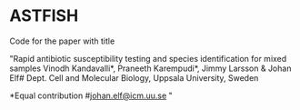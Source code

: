 # ASTFISH

Code for the paper with title

"Rapid antibiotic susceptibility testing and species identification for mixed samples 
Vinodh Kandavalli*, Praneeth Karempudi*, Jimmy Larsson & Johan Elf# 
Dept. Cell and Molecular Biology, Uppsala University, Sweden

*Equal contribution
#johan.elf@icm.uu.se
"
